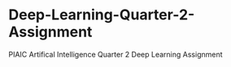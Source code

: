 # Deep-Learning-Quarter-2-Assignment
 PIAIC Artifical Intelligence Quarter 2 Deep Learning Assignment
